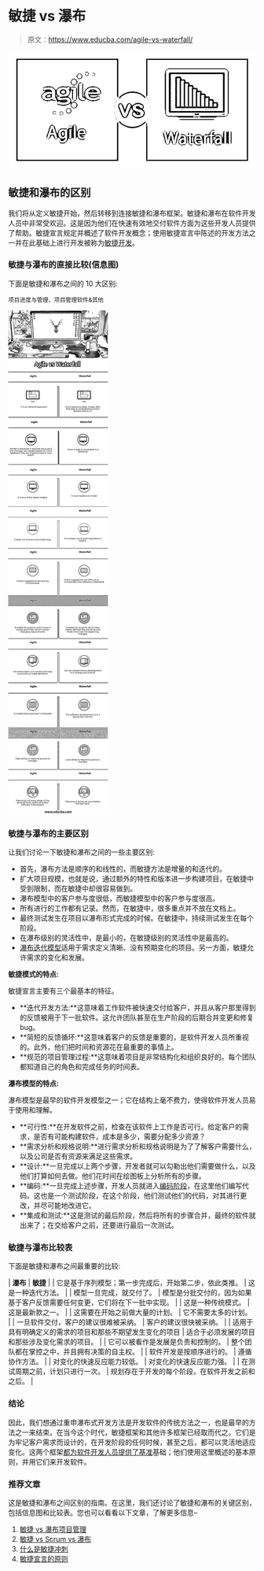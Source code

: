 # 敏捷 vs 瀑布

> 原文：<https://www.educba.com/agile-vs-waterfall/>

![Agile-vs-Waterfall](img/04772ac93fba160e6e0495638d6017eb.png)



## 敏捷和瀑布的区别

我们将从定义敏捷开始，然后转移到连接敏捷和瀑布框架。敏捷和瀑布在软件开发人员中非常受欢迎。这是因为他们在快速有效地交付软件方面为这些开发人员提供了帮助。敏捷宣言规定并概述了软件开发概念；使用敏捷宣言中陈述的开发方法之一并在此基础上进行开发被称为[敏捷开发](https://www.educba.com/agile-development/)。

### 敏捷与瀑布的直接比较(信息图)

下面是敏捷和瀑布之间的 10 大区别:

<small>项目进度与管理，项目管理软件&其他</small>

![Agile vs Waterfall copy 9](img/feee35fcb46ab9bdcd1e7372b8dd7f8b.png)



### 敏捷与瀑布的主要区别

让我们讨论一下敏捷和瀑布之间的一些主要区别:

*   首先，瀑布方法是顺序的和线性的，而敏捷方法是增量的和迭代的。
*   扩大项目规模，也就是说，通过额外的特性和版本进一步构建项目，在敏捷中受到限制，而在敏捷中却很容易做到。
*   瀑布模型中的客户参与度很低，而敏捷模型中的客户参与度很高。
*   所有进行的工作都有记录。然而，在敏捷中，很多重点并不放在文档上。
*   最终测试发生在项目以瀑布形式完成的时候。在敏捷中，持续测试发生在每个阶段。
*   在瀑布级别的灵活性中，是最小的，在敏捷级别的灵活性中是最高的。
*   [瀑布迭代模型](https://www.educba.com/waterfall-model/)适用于需求定义清晰、没有预期变化的项目。另一方面，敏捷允许需求的变化和发展。

**敏捷模式的特点:**

敏捷宣言主要有三个最基本的特征。

*   **迭代开发方法:**这意味着工作软件被快速交付给客户，并且从客户那里得到的反馈被用于下一批软件。这允许团队甚至在生产阶段的后期合并变更和修复 bug。
*   **简短的反馈循环:**这意味着客户的反馈是重要的，是软件开发人员所重视的。此外，他们把时间和资源花在最重要的事情上。
*   **规范的项目管理过程:**这意味着项目是非常结构化和组织良好的。每个团队都知道自己的角色和完成任务的时间表。

**瀑布模型的特点:**

瀑布模型是最早的软件开发模型之一；它在结构上毫不费力，使得软件开发人员易于使用和理解。

*   **可行性:**在开发软件之前，检查在该软件上工作是否可行。给定客户的需求，是否有可能构建软件，成本是多少，需要分配多少资源？
*   **需求分析和规格说明:**进行需求分析和规格说明是为了了解客户需要什么，以及公司是否有资源来满足这些需求。
*   **设计:**一旦完成以上两个步骤，开发者就可以勾勒出他们需要做什么，以及他们打算如何去做。他们花时间在绘图板上分析所有的步骤。
*   **编码:**一旦完成上述步骤，开发人员就进入[编码阶段](https://www.educba.com/careers-in-coding/)，在这里他们编写代码。这也是一个测试阶段，在这个阶段，他们测试他们的代码，对其进行更改，并尽可能地改进它。
*   **集成和测试:**这是测试的最后阶段，然后将所有的步骤合并，最终的软件就出来了；在交给客户之前，还要进行最后一次测试。

### 敏捷与瀑布比较表

下面是敏捷和瀑布之间最重要的比较:

| **瀑布** | **敏捷** |
| 它是基于序列模型；第一步完成后，开始第二步，依此类推。 | 这是一种迭代方法。 |
| 模型一旦完成，就交付了。 | 模型是分批交付的，因为如果基于客户反馈需要任何变更，它们将在下一批中实现。 |
| 这是一种传统模式。 | 这是最新款之一。 |
| 这需要在开始之前做大量的计划。 | 它不需要太多的计划。 |
| 一旦软件交付，客户的建议很难被采纳。 | 客户的建议很快被采纳。 |
| 适用于具有明确定义的需求的项目和那些不期望发生变化的项目 | 适合于必须发展的项目和那些涉及变化需求的项目。 |
| 它可以被看作是发展是负责和控制的。 | 整个团队都在掌控之中，并且拥有决策的自主权。 |
| 软件开发是按顺序进行的。 | 遵循协作方法。 |
| 对变化的快速反应能力较低。 | 对变化的快速反应能力强。 |
| 在测试周期之前，计划只进行一次。 | 规划存在于开发的每个阶段，在软件开发之前和之后。 |

### 结论

因此，我们想通过重申瀑布式开发方法是开发软件的传统方法之一，也是最早的方法之一来结束。在当今这个时代，敏捷框架和其他许多框架已经取而代之。它们是为牢记客户需求而设计的，在开发阶段的任何时候，甚至之后，都可以灵活地适应变化。这两个框架[都为软件开发人员提供了基准](https://www.educba.com/benchmark-testing/)基础；他们使用这里概述的基本原则，并用它们来开发软件。

### 推荐文章

这是敏捷和瀑布之间区别的指南。在这里，我们还讨论了敏捷和瀑布的关键区别，包括信息图和比较表。您也可以看看以下文章，了解更多信息–

1.  [敏捷 vs 瀑布项目管理](https://www.educba.com/agile-vs-waterfall-project-management/)
2.  [敏捷 vs Scrum vs 瀑布](https://www.educba.com/agile-vs-scrum-vs-waterfall/)
3.  [什么是敏捷冲刺](https://www.educba.com/what-is-agile-sprint/)
4.  [敏捷宣言的原则](https://www.educba.com/principles-of-agile-manifesto/)





